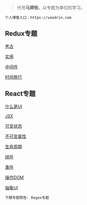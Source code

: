 > 代号**马蹄铁**。以专题为单位的学习。

```
个人博客入口：https://veedrin.com
```

## Redux专题

[考古](https://github.com/veedrin/horseshoe/blob/master/redux/考古.md)

[实用](https://github.com/veedrin/horseshoe/blob/master/redux/实用.md)

[中间件](https://github.com/veedrin/horseshoe/blob/master/redux/中间件.md)

[时间旅行](https://github.com/veedrin/horseshoe/blob/master/redux/时间旅行.md)

## React专题

[什么是UI](https://github.com/veedrin/horseshoe/blob/master/react/什么是UI.md)

[JSX](https://github.com/veedrin/horseshoe/blob/master/react/JSX.md)

[可变状态](https://github.com/veedrin/horseshoe/blob/master/react/可变状态.md)

[不可变属性](https://github.com/veedrin/horseshoe/blob/master/react/不可变属性.md)

[生命周期](https://github.com/veedrin/horseshoe/blob/master/react/生命周期.md)

[组件](https://github.com/veedrin/horseshoe/blob/master/react/组件.md)

[事件](https://github.com/veedrin/horseshoe/blob/master/react/事件.md)

[操作DOM](https://github.com/veedrin/horseshoe/blob/master/react/操作DOM.md)

[抽象UI](https://github.com/veedrin/horseshoe/blob/master/react/抽象UI.md)

```
下期专题预告: Regex专题
```
